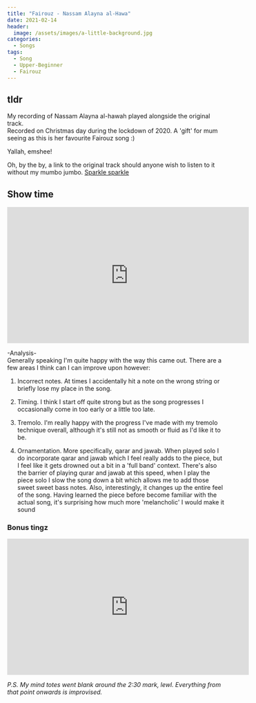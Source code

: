 ```yaml
---
title: "Fairouz - Nassam Alayna al-Hawa"
date: 2021-02-14
header:
  image: /assets/images/a-little-background.jpg
categories: 
  - Songs
tags:
  - Song   
  - Upper-Beginner 
  - Fairouz 
---
```

## tldr
My recording of Nassam Alayna al-hawah played alongside the original track.  
Recorded on Christmas day during the lockdown of 2020. A 'gift' for mum seeing as this is her favourite Fairouz song :) 

Yallah, emshee! 

Oh, by the by, a link to the original track should anyone wish to listen to it without my mumbo jumbo. [Sparkle sparkle](https://www.youtube.com/watch?v=2zW1kdmGins&ab_channel=Fairuz-Topic)


## Show time

<iframe width="560" height="315" src="https://www.youtube.com/embed/-wMVjNXOioA" frameborder="0" allow="accelerometer; autoplay; clipboard-write; encrypted-media; gyroscope; picture-in-picture" allowfullscreen></iframe>  

<br />

-Analysis-  
 Generally speaking I'm quite happy with the way this came out. There are a few areas I think can I can improve upon however: 

1. Incorrect notes. At times I accidentally hit a note on the wrong string or briefly lose my place in the song. 

2. Timing. I think I start off quite strong but as the song progresses I occasionally come in too early or a little too late. 

3. Tremolo. I'm really happy with the progress I've made with my tremolo technique overall, although it's still not as smooth or fluid as I'd like it to be. 

4. Ornamentation. More specifically, qarar and jawab. When played solo I do incorporate qarar and jawab which I feel really adds to the piece, but I feel like it gets drowned out a bit in a 'full band' context. There's also the barrier of playing qurar and jawab at this speed, when I play the piece solo I slow the song down a bit which allows me to add those sweet sweet bass notes. Also, interestingly, it changes up the entire feel of the song. Having learned the piece before become familiar with the actual song, it's surprising how much more 'melancholic' I would make it sound

### Bonus tingz

<iframe width="560" height="315" src="https://www.youtube.com/embed/SDflpWIawLs" frameborder="0" allow="accelerometer; autoplay; clipboard-write; encrypted-media; gyroscope; picture-in-picture" allowfullscreen></iframe>  

<br />

_P.S. My mind totes went blank around the 2:30 mark, lewl. Everything from that point onwards is improvised._